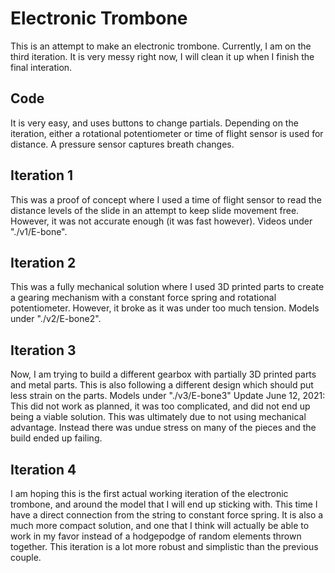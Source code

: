 # Electronic Trombone
This is an attempt to make an electronic trombone. Currently, I am on the third iteration. It is very messy right now, I will clean it up when I finish the final interation.

## Code
It is very easy, and uses buttons to change partials. Depending on the iteration, either a rotational potentiometer or time of flight sensor is used for distance. A pressure sensor captures breath changes.

## Iteration 1
This was a proof of concept where I used a time of flight sensor to read the distance levels of the slide in an attempt to keep slide movement free. However, it was not accurate enough (it was fast however). Videos under "./v1/E-bone".

## Iteration 2
This was a fully mechanical solution where I used 3D printed parts to create a gearing mechanism with a constant force spring and rotational potentiometer. However, it broke as it was under too much tension. Models under "./v2/E-bone2".

## Iteration 3
Now, I am trying to build a different gearbox with partially 3D printed parts and metal parts. This is also following a different design which should put less strain on the parts. Models under "./v3/E-bone3"
Update June 12, 2021: This did not work as planned, it was too complicated, and did not end up being a viable solution. This was ultimately due to not using mechanical advantage. Instead there was undue stress on many of the pieces and the build ended up failing.

## Iteration 4
I am hoping this is the first actual working iteration of the electronic trombone, and around the model that I will end up sticking with. This time I have a direct connection from the string to constant force spring. It is also a much more compact solution, and one that I think will actually be able to work in my favor instead of a hodgepodge of random elements thrown together. This iteration is a lot more robust and simplistic than the previous couple.
